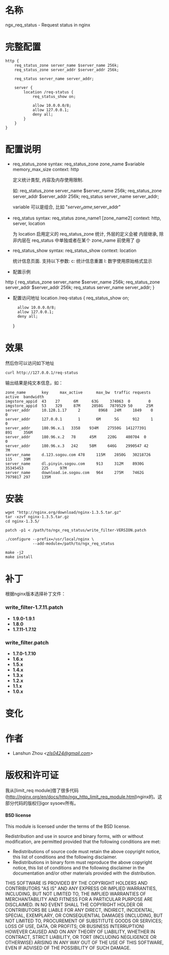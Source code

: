 名称
====

ngx_req_status - Request status in nginx

完整配置
========

    http {
        req_status_zone server_name $server_name 256k;
        req_status_zone server_addr $server_addr 256k;

        req_status server_name server_addr;

        server {
            location /req-status {
                req_status_show on;

                allow 10.0.0.0/8;
                allow 127.0.0.1;
                deny all;
            }
        }
    }



配置说明
==========
  * req_status_zone
    syntax:  req_status_zone zone_name $variable memory_max_size
    context: http

    定义统计类型, 内容及内存使用限制.

    如:
    req_status_zone server_name $server_name 256k;
    req_status_zone server_addr $server_addr 256k;
    req_status server_name server_addr;

    variable 可以是组合, 比如 "$server_name,$server_addr"

  * req_status
    syntax:  req_status zone_name1 [zone_name2]
    context: http, server, location

    为 location 启用定义的 req_status_zone 统计, 外层的定义会被
    内层继承, 除非内层在 req_status 中单独或者在某个 zone_name
    前使用了 @

  * req_status_show
    syntax:  req_status_show
    context: location

    统计信息页面. 支持以下参数:
    c: 统计信息重置
    l: 数字使用原始格式显示

* 配置示例

http {
  req_status_zone server_name $server_name 256k;
  req_status_zone server_addr $server_addr 256k;
  req_status server_name server_addr;
}

* 配置访问地址
    location /req-status {
        req_status_show on;

        allow 10.0.0.0/8;
        allow 127.0.0.1;
        deny all;
    }
    
效果
============
然后你可以访问如下地址
    
    curl http://127.0.0.1/req-status

输出结果是纯文本信息，如：

    zone_name       key     max_active      max_bw  traffic requests        active  bandwidth
    imgstore_appid  43    27      6M      63G     374063  0        0
    imgstore_appid  53    329     87M     2058G   7870529 50      25M
    server_addr     10.128.1.17     2        8968   24M     1849    0        0
    server_addr     127.0.0.1       1       6M      5G      912     1        0
    server_addr     180.96.x.1   3358    934M    27550G  141277391       891     356M
    server_addr     180.96.x.2   78      45M     220G    400704  0        0
    server_addr     180.96.x.3   242     58M     646G    2990547 42      7M
    server_name     d.123.sogou.com 478     115M    2850G   30218726        115     39M
    server_name     dl.pinyin.sogou.com     913     312M    8930G   35345453        225     97M
    server_name     download.ie.sogou.com   964     275M    7462G   7979817 297     135M

安装
============

    wget "http://nginx.org/download/nginx-1.3.5.tar.gz"
    tar -xzvf nginx-1.3.5.tar.gz
    cd nginx-1.3.5/

    patch -p1 < /path/to/ngx_req_status/write_filter-VERSION.patch

    ./configure --prefix=/usr/local/nginx \
                --add-module=/path/to/ngx_req_status

    make -j2
    make install

补丁
=======

根据nginx版本选择补丁文件：

### write_filter-1.7.11.patch

* **1.9.0-1.9.1**
* **1.8.0**
* **1.7.11-1.7.12**

### write_filter.patch

* **1.7.0-1.7.10**
* **1.6.x**
* **1.5.x**
* **1.4.x**
* **1.3.x**
* **1.2.x**
* **1.1.x**
* **1.0.x**

变化
=======

作者
=======

- Lanshun Zhou *&lt;zls0424@gmail.com&gt;*

版权和许可证
===================

我从[limit_req module]借了很多代码(http://nginx.org/en/docs/http/ngx_http_limit_req_module.html)nginx的。这部分代码的版权归igor sysoev所有。

####  BSD license

This module is licensed under the terms of the BSD license.

Redistribution and use in source and binary forms, with or without
modification, are permitted provided that the following conditions
are met:

* Redistributions of source code must retain the above copyright notice, this list of conditions and the following disclaimer.
* Redistributions in binary form must reproduce the above copyright notice, this list of conditions and the following disclaimer in the documentation and/or other materials provided with the distribution.

THIS SOFTWARE IS PROVIDED BY THE COPYRIGHT HOLDERS AND CONTRIBUTORS
"AS IS" AND ANY EXPRESS OR IMPLIED WARRANTIES, INCLUDING, BUT NOT
LIMITED TO, THE IMPLIED WARRANTIES OF MERCHANTABILITY AND FITNESS FOR
A PARTICULAR PURPOSE ARE DISCLAIMED. IN NO EVENT SHALL THE COPYRIGHT
HOLDER OR CONTRIBUTORS BE LIABLE FOR ANY DIRECT, INDIRECT, INCIDENTAL,
SPECIAL, EXEMPLARY, OR CONSEQUENTIAL DAMAGES (INCLUDING, BUT NOT LIMITED
TO, PROCUREMENT OF SUBSTITUTE GOODS OR SERVICES; LOSS OF USE, DATA, OR
PROFITS; OR BUSINESS INTERRUPTION) HOWEVER CAUSED AND ON ANY THEORY OF
LIABILITY, WHETHER IN CONTRACT, STRICT LIABILITY, OR TORT (INCLUDING
NEGLIGENCE OR OTHERWISE) ARISING IN ANY WAY OUT OF THE USE OF THIS
SOFTWARE, EVEN IF ADVISED OF THE POSSIBILITY OF SUCH DAMAGE.
